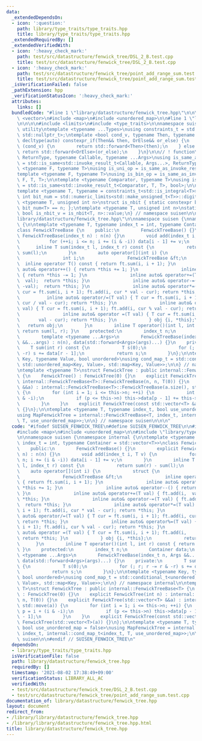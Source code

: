 ```yaml
---
data:
  _extendedDependsOn:
  - icon: ':question:'
    path: library/type_traits/type_traits.hpp
    title: library/type_traits/type_traits.hpp
  _extendedRequiredBy: []
  _extendedVerifiedWith:
  - icon: ':heavy_check_mark:'
    path: test/src/datastructure/fenwick_tree/DSL_2_B.test.cpp
    title: test/src/datastructure/fenwick_tree/DSL_2_B.test.cpp
  - icon: ':heavy_check_mark:'
    path: test/src/datastructure/fenwick_tree/point_add_range_sum.test.cpp
    title: test/src/datastructure/fenwick_tree/point_add_range_sum.test.cpp
  _isVerificationFailed: false
  _pathExtension: hpp
  _verificationStatusIcon: ':heavy_check_mark:'
  attributes:
    links: []
  bundledCode: "#line 1 \"library/datastructure/fenwick_tree.hpp\"\n\n\n\n#include\
    \ <vector>\n#include <map>\n#include <unordered_map>\n\n#line 1 \"library/type_traits/type_traits.hpp\"\
    \n\n\n\n#include <limits>\n#include <type_traits>\n\nnamespace suisen {\n// !\
    \ utility\ntemplate <typename ...Types>\nusing constraints_t = std::enable_if_t<std::conjunction_v<Types...>,\
    \ std::nullptr_t>;\ntemplate <bool cond_v, typename Then, typename OrElse>\nconstexpr\
    \ decltype(auto) constexpr_if(Then&& then, OrElse&& or_else) {\n    if constexpr\
    \ (cond_v) {\n        return std::forward<Then>(then);\n    } else {\n       \
    \ return std::forward<OrElse>(or_else);\n    }\n}\n\n// ! function\ntemplate <typename\
    \ ReturnType, typename Callable, typename ...Args>\nusing is_same_as_invoke_result\
    \ = std::is_same<std::invoke_result_t<Callable, Args...>, ReturnType>;\ntemplate\
    \ <typename F, typename T>\nusing is_uni_op = is_same_as_invoke_result<T, F, T>;\n\
    template <typename F, typename T>\nusing is_bin_op = is_same_as_invoke_result<T,\
    \ F, T, T>;\n\ntemplate <typename Comparator, typename T>\nusing is_comparator\
    \ = std::is_same<std::invoke_result_t<Comparator, T, T>, bool>;\n\n// ! integral\n\
    template <typename T, typename = constraints_t<std::is_integral<T>>>\nconstexpr\
    \ int bit_num = std::numeric_limits<std::make_unsigned_t<T>>::digits;\ntemplate\
    \ <typename T, unsigned int n>\nstruct is_nbit { static constexpr bool value =\
    \ bit_num<T> == n; };\ntemplate <typename T, unsigned int n>\nstatic constexpr\
    \ bool is_nbit_v = is_nbit<T, n>::value;\n} // namespace suisen\n\n\n#line 9 \"\
    library/datastructure/fenwick_tree.hpp\"\n\nnamespace suisen {\nnamespace internal\
    \ {\n\ntemplate <typename T, typename index_t = int, typename Container = std::vector<T>>\n\
    class FenwickTreeBase {\n    public:\n        FenwickTreeBase() {}\n        explicit\
    \ FenwickTreeBase(index_t n) : n(n) {}\n        void add(index_t i, T v) {\n \
    \           for (++i; i <= n; i += (i & -i)) data[i - 1] += v;\n        }\n  \
    \      inline T sum(index_t l, index_t r) const {\n            return sum(r) -\
    \ sum(l);\n        }\n        auto operator[](int i) {\n            struct {\n\
    \                int i;\n                FenwickTreeBase &ft;\n              \
    \  inline operator T() const { return ft.sum(i, i + 1); }\n                inline\
    \ auto& operator++() { return *this += 1; }\n                inline auto& operator--()\
    \ { return *this -= 1; }\n                inline auto& operator+=(T val) { ft.add(i,\
    \  val);  return *this; }\n                inline auto& operator-=(T val) { ft.add(i,\
    \ -val);  return *this; }\n                inline auto& operator*=(T val) { T\
    \ cur = ft.sum(i, i + 1); ft.add(i, cur * val - cur); return *this; }\n      \
    \          inline auto& operator/=(T val) { T cur = ft.sum(i, i + 1); ft.add(i,\
    \ cur / val - cur); return *this; }\n                inline auto& operator%=(T\
    \ val) { T cur = ft.sum(i, i + 1); ft.add(i, cur % val - cur); return *this; }\n\
    \                inline auto& operator =(T val) { T cur = ft.sum(i, i + 1); ft.add(i,\
    \       val - cur); return *this; }\n            } obj {i, *this};\n         \
    \   return obj;\n        }\n        inline T operator()(int l, int r) const {\
    \ return sum(l, r); }\n    protected:\n        index_t n;\n        Container data;\n\
    \        template <typename ...Args>\n        FenwickTreeBase(index_t n, Args\
    \ &&...args) : n(n), data(std::forward<Args>(args)...) {}\n    private:\n    \
    \    T sum(int r) const {\n            T s(0);\n            for (; r; r -= r &\
    \ -r) s += data[r - 1];\n            return s;\n        }\n};\n\ntemplate <typename\
    \ Key, typename Value, bool unordered>\nusing cond_map_t = std::conditional_t<unordered,\
    \ std::unordered_map<Key, Value>, std::map<Key, Value>>;\n\n} // namespace internal\n\
    \ntemplate <typename T>\nstruct FenwickTree : public internal::FenwickTreeBase<T>\
    \ {\n    FenwickTree() : FenwickTree(0) {}\n    explicit FenwickTree(int n) :\
    \ internal::FenwickTreeBase<T>::FenwickTreeBase(n, n, T(0)) {}\n    explicit FenwickTree(std::vector<T>\
    \ &&a) : internal::FenwickTreeBase<T>::FenwickTreeBase(a.size(), std::move(a))\
    \ {\n        for (int i = 1; i <= this->n; ++i) {\n            int p = i + (i\
    \ & -i);\n            if (p <= this->n) this->data[p - 1] += this->data[i - 1];\n\
    \        }\n    }\n    explicit FenwickTree(const std::vector<T> &a) : FenwickTree(std::vector<T>(a))\
    \ {}\n};\n\ntemplate <typename T, typename index_t, bool use_unordered_map = false>\n\
    using MapFenwickTree = internal::FenwickTreeBase<T, index_t, internal::cond_map_t<index_t,\
    \ T, use_unordered_map>>;\n\n} // namespace suisen\n\n\n"
  code: "#ifndef SUISEN_FENWICK_TREE\n#define SUISEN_FENWICK_TREE\n\n#include <vector>\n\
    #include <map>\n#include <unordered_map>\n\n#include \"library/type_traits/type_traits.hpp\"\
    \n\nnamespace suisen {\nnamespace internal {\n\ntemplate <typename T, typename\
    \ index_t = int, typename Container = std::vector<T>>\nclass FenwickTreeBase {\n\
    \    public:\n        FenwickTreeBase() {}\n        explicit FenwickTreeBase(index_t\
    \ n) : n(n) {}\n        void add(index_t i, T v) {\n            for (++i; i <=\
    \ n; i += (i & -i)) data[i - 1] += v;\n        }\n        inline T sum(index_t\
    \ l, index_t r) const {\n            return sum(r) - sum(l);\n        }\n    \
    \    auto operator[](int i) {\n            struct {\n                int i;\n\
    \                FenwickTreeBase &ft;\n                inline operator T() const\
    \ { return ft.sum(i, i + 1); }\n                inline auto& operator++() { return\
    \ *this += 1; }\n                inline auto& operator--() { return *this -= 1;\
    \ }\n                inline auto& operator+=(T val) { ft.add(i,  val);  return\
    \ *this; }\n                inline auto& operator-=(T val) { ft.add(i, -val);\
    \  return *this; }\n                inline auto& operator*=(T val) { T cur = ft.sum(i,\
    \ i + 1); ft.add(i, cur * val - cur); return *this; }\n                inline\
    \ auto& operator/=(T val) { T cur = ft.sum(i, i + 1); ft.add(i, cur / val - cur);\
    \ return *this; }\n                inline auto& operator%=(T val) { T cur = ft.sum(i,\
    \ i + 1); ft.add(i, cur % val - cur); return *this; }\n                inline\
    \ auto& operator =(T val) { T cur = ft.sum(i, i + 1); ft.add(i,       val - cur);\
    \ return *this; }\n            } obj {i, *this};\n            return obj;\n  \
    \      }\n        inline T operator()(int l, int r) const { return sum(l, r);\
    \ }\n    protected:\n        index_t n;\n        Container data;\n        template\
    \ <typename ...Args>\n        FenwickTreeBase(index_t n, Args &&...args) : n(n),\
    \ data(std::forward<Args>(args)...) {}\n    private:\n        T sum(int r) const\
    \ {\n            T s(0);\n            for (; r; r -= r & -r) s += data[r - 1];\n\
    \            return s;\n        }\n};\n\ntemplate <typename Key, typename Value,\
    \ bool unordered>\nusing cond_map_t = std::conditional_t<unordered, std::unordered_map<Key,\
    \ Value>, std::map<Key, Value>>;\n\n} // namespace internal\n\ntemplate <typename\
    \ T>\nstruct FenwickTree : public internal::FenwickTreeBase<T> {\n    FenwickTree()\
    \ : FenwickTree(0) {}\n    explicit FenwickTree(int n) : internal::FenwickTreeBase<T>::FenwickTreeBase(n,\
    \ n, T(0)) {}\n    explicit FenwickTree(std::vector<T> &&a) : internal::FenwickTreeBase<T>::FenwickTreeBase(a.size(),\
    \ std::move(a)) {\n        for (int i = 1; i <= this->n; ++i) {\n            int\
    \ p = i + (i & -i);\n            if (p <= this->n) this->data[p - 1] += this->data[i\
    \ - 1];\n        }\n    }\n    explicit FenwickTree(const std::vector<T> &a) :\
    \ FenwickTree(std::vector<T>(a)) {}\n};\n\ntemplate <typename T, typename index_t,\
    \ bool use_unordered_map = false>\nusing MapFenwickTree = internal::FenwickTreeBase<T,\
    \ index_t, internal::cond_map_t<index_t, T, use_unordered_map>>;\n\n} // namespace\
    \ suisen\n\n#endif // SUISEN_FENWICK_TREE\n"
  dependsOn:
  - library/type_traits/type_traits.hpp
  isVerificationFile: false
  path: library/datastructure/fenwick_tree.hpp
  requiredBy: []
  timestamp: '2021-08-02 17:38:49+09:00'
  verificationStatus: LIBRARY_ALL_AC
  verifiedWith:
  - test/src/datastructure/fenwick_tree/DSL_2_B.test.cpp
  - test/src/datastructure/fenwick_tree/point_add_range_sum.test.cpp
documentation_of: library/datastructure/fenwick_tree.hpp
layout: document
redirect_from:
- /library/library/datastructure/fenwick_tree.hpp
- /library/library/datastructure/fenwick_tree.hpp.html
title: library/datastructure/fenwick_tree.hpp
---
```

